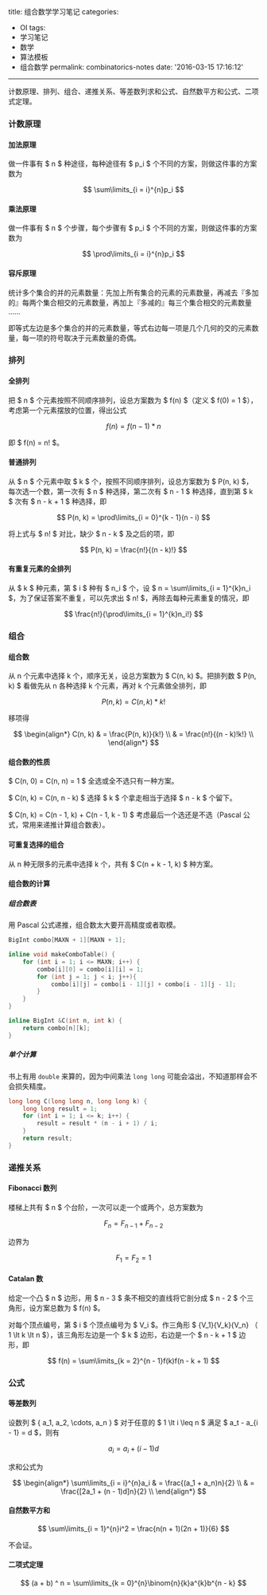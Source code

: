 title: 组合数学学习笔记
categories:
  - OI
tags:
  - 学习笔记
  - 数学
  - 算法模板
  - 组合数学
permalink: combinatorics-notes
date: '2016-03-15 17:16:12'
---

计数原理、排列、组合、递推关系、等差数列求和公式、自然数平方和公式、二项式定理。

<!-- more -->

### 计数原理

#### 加法原理

做一件事有 $ n $ 种途径，每种途径有 $ p_i $ 个不同的方案，则做这件事的方案数为

$$ \sum\limits_{i = i}^{n}p_i $$

#### 乘法原理

做一件事有 $ n $ 个步骤，每个步骤有 $ p_i $ 个不同的方案，则做这件事的方案数为

$$ \prod\limits_{i = i}^{n}p_i $$

#### 容斥原理

统计多个集合的并的元素数量：先加上所有集合的元素的元素数量，再减去『多加的』每两个集合相交的元素数量，再加上『多减的』每三个集合相交的元素数量 ……

即等式左边是多个集合的并的元素数量，等式右边每一项是几个几何的交的元素数量，每一项的符号取决于元素数量的奇偶。

### 排列

#### 全排列

把 $ n $ 个元素按照不同顺序排列，设总方案数为 $ f(n) $（定义 $ f(0) = 1 $），考虑第一个元素摆放的位置，得出公式

$$ f(n) = f(n - 1) * n $$

即 $ f(n) = n! $。

#### 普通排列

从 $ n $ 个元素中取 $ k $ 个，按照不同顺序排列，设总方案数为 $ P(n, k) $，每次选一个数，第一次有 $ n $ 种选择，第二次有 $ n - 1 $ 种选择，直到第 $ k $ 次有 $ n - k + 1 $ 种选择，即

$$ P(n, k) = \prod\limits_{i = 0}^{k - 1}(n - i) $$

将上式与 $ n! $ 对比，缺少 $ n - k $ 及之后的项，即

$$ P(n, k) = \frac{n!}{(n - k)!} $$

#### 有重复元素的全排列

从 $ k $ 种元素，第 $ i $ 种有 $ n_i $ 个，设 $ n = \sum\limits_{i = 1}^{k}n_i $，为了保证答案不重复，可以先求出 $ n! $，再除去每种元素重复的情况，即

$$ \frac{n!}{\prod\limits_{i = 1}^{k}n_i!} $$

### 组合

#### 组合数

从 n 个元素中选择 k 个，顺序无关，设总方案数为 $ C(n, k) $。把排列数 $ P(n, k) $ 看做先从 n 各种选择 k 个元素，再对 k 个元素做全排列，即

$$ P(n, k) = C(n, k) * k! $$

移项得

$$ \begin{align*} C(n, k) & = \frac{P(n, k)}{k!} \\ & = \frac{n!}{(n - k)!k!} \\ \end{align*} $$

#### 组合数的性质

$ C(n, 0) = C(n, n) = 1 $ 全选或全不选只有一种方案。

$ C(n, k) = C(n, n - k) $ 选择 $ k $ 个拿走相当于选择 $ n - k $ 个留下。

$ C(n, k) = C(n - 1, k) + C(n - 1, k - 1) $ 考虑最后一个选还是不选（Pascal 公式，常用来递推计算组合数表）。

#### 可重复选择的组合

从 n 种无限多的元素中选择 k 个，共有 $ C(n + k - 1, k) $ 种方案。

#### 组合数的计算

##### 组合数表

用 Pascal 公式递推，组合数太大要开高精度或者取模。

```cpp
BigInt combo[MAXN + 1][MAXN + 1];

inline void makeComboTable() {
    for (int i = 1; i <= MAXN; i++) {
        combo[i][0] = combo[i][i] = 1;
        for (int j = 1; j < i; j++){
            combo[i][j] = combo[i - 1][j] + combo[i - 1][j - 1];
        }
    }
}

inline BigInt &C(int n, int k) {
    return combo[n][k];
}
```

##### 单个计算

书上有用 `double` 来算的，因为中间乘法 `long long` 可能会溢出，不知道那样会不会损失精度。

```cpp
long long C(long long n, long long k) {
    long long result = 1;
    for (int i = 1; i <= k; i++) {
        result = result * (n - i + 1) / i;
    }
    return result;
}
```

### 递推关系

#### Fibonacci 数列

楼梯上共有 $ n $ 个台阶，一次可以走一个或两个，总方案数为

$$ F_n = F_{n - 1} + F_{n - 2} $$

边界为

$$ F_1 = F_2 = 1 $$

#### Catalan 数

给定一个凸 $ n $ 边形，用 $ n - 3 $ 条不相交的直线将它剖分成 $ n - 2 $ 个三角形，设方案总数为 $ f(n) $。

对每个顶点编号，第 $ i $ 个顶点编号为 $ V_i $。作三角形 $ {V_1}{V_k}{V_n} $（$ 1 \lt k \lt n $），该三角形左边是一个 $ k $ 边形，右边是一个 $ n - k + 1 $ 边形，即

$$ f(n) = \sum\limits_{k = 2}^{n - 1}f(k)f(n - k + 1) $$

### 公式

#### 等差数列

设数列 $ \{ a_1, a_2, \cdots, a_n \} $ 对于任意的 $ 1 \lt i \leq n $ 满足 $ a_t - a_{i - 1} = d $，则有

$$ a_i = a_i + (i - 1)d $$

求和公式为

$$ \begin{align*} \sum\limits_{i = i}^{n}a_i & = \frac{(a_1 + a_n)n}{2} \\ & = \frac{[2a_1 + (n - 1)d]n}{2} \\ \end{align*} $$

#### 自然数平方和

$$ \sum\limits_{i = 1}^{n}i^2 = \frac{n(n + 1)(2n + 1)}{6} $$

不会证。

#### 二项式定理

$$ (a + b) ^ n = \sum\limits_{k = 0}^{n}\binom{n}{k}a^{k}b^{n - k} $$